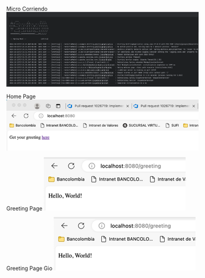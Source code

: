 Micro Corriendo
    ![img.png](img.png)

Home Page
![img_1.png](img_1.png)

Greeting Page
![img_3.png](img_3.png)

Greeting Page Gio
![img_4.png](img_4.png)
